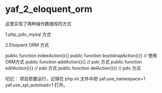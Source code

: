 # yaf_2_eloquent_orm
这里实现了两种操作数据库的方式

1.php_pdo_mysql 方式

2.Eloquent ORM 方式

public function indexAction(){}
public function bootstrapAction(){} // 使用ORM方式
public function addAction(){} // pdo 方式
public function editAction(){} // pdo 方式
public function delAction(){} // pdo 方式

切记：
项目若要运行，记得在 php.ini 文件中把
yaf.use_namespace=1
yaf.use_spl_autoload=1
打开。

